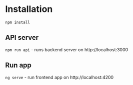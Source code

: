 # Installation

`npm install`

## API server

`npm run api` - runs backend server on http://localhost:3000

## Run app

`ng serve` - run frontend app on http://localhost:4200
